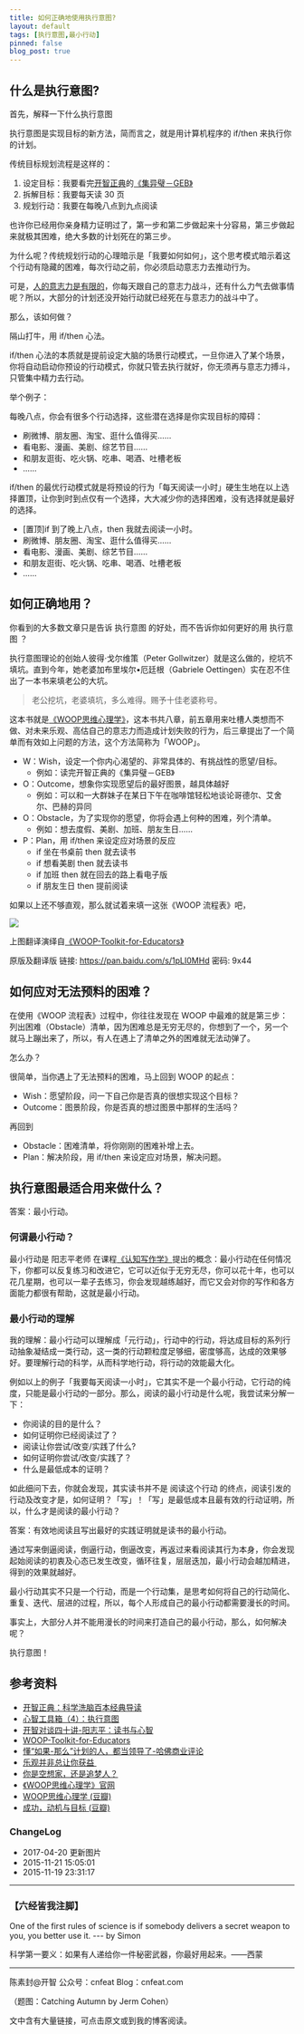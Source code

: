 ```yaml
---
title: 如何正确地使用执行意图?
layout: default
tags: [执行意图,最小行动]
pinned: false
blog_post: true
---
```


## 什么是执行意图?

首先，解释一下什么执行意图

执行意图是实现目标的新方法，简而言之，就是用计算机程序的 if/then 来执行你的计划。

传统目标规划流程是这样的：

1. 设定目标：我要看完[开智正典](https://www.douban.com/doulist/41691053/)的[《集异璧－GEB》](https://book.douban.com/subject/1291204/)
2. 拆解目标：我要每天读 30 页
3. 规划行动：我要在每晚八点到九点阅读

也许你已经用你亲身精力证明过了，第一步和第二步做起来十分容易，第三步做起来就极其困难，绝大多数的计划死在的第三步。

为什么呢？传统规划行动的心理暗示是「我要如何如何」，这个思考模式暗示着这个行动有隐藏的困难，每次行动之前，你必须启动意志力去推动行为。

可是，[人的意志力是有限的](http://book.douban.com/subject/22994632/)，你每天跟自己的意志力战斗，还有什么力气去做事情呢？所以，大部分的计划还没开始行动就已经死在与意志力的战斗中了。

那么，该如何做？

隔山打牛，用 if/then 心法。

if/then 心法的本质就是提前设定大脑的场景行动模式，一旦你进入了某个场景，你将自动启动你预设的行动模式，你就只管去执行就好，你无须再与意志力搏斗，只管集中精力去行动。

举个例子：

每晚八点，你会有很多个行动选择，这些潜在选择是你实现目标的障碍：

- 刷微博、朋友圈、淘宝、逛什么值得买……
- 看电影、漫画、美剧、综艺节目……
- 和朋友逛街、吃火锅、吃串、喝酒、吐槽老板
- ……

if/then 的最优行动模式就是将预设的行为「每天阅读一小时」硬生生地在以上选择置顶，让你到时到点仅有一个选择，大大减少你的选择困难，没有选择就是最好的选择。

- [置顶]if 到了晚上八点，then 我就去阅读一小时。
- 刷微博、朋友圈、淘宝、逛什么值得买……
- 看电影、漫画、美剧、综艺节目……
- 和朋友逛街、吃火锅、吃串、喝酒、吐槽老板
- ……

## 如何正确地用？

你看到的大多数文章只是告诉 执行意图 的好处，而不告诉你如何更好的用 执行意图 ？

执行意图理论的创始人彼得·戈尔维策（Peter Gollwitzer）就是这么做的，挖坑不填坑。直到今年，她老婆加布里埃尔•厄廷根（Gabriele Oettingen）实在忍不住出了一本书来填老公的大坑。

>老公挖坑，老婆填坑，多么难得。赐予十佳老婆称号。

这本书就是[《WOOP思维心理学》](https://book.douban.com/subject/26616951/)，这本书共八章，前五章用来吐槽人类想而不做、对未来乐观、高估自己的意志力而造成计划失败的行为，后三章提出了一个简单而有效如上问题的方法，这个方法简称为「WOOP」。

-  W：Wish，设定一个你内心渴望的、非常具体的、有挑战性的愿望/目标。
	+ 例如：读完开智正典的《集异璧－GEB》
-  O：Outcome，想象你实现愿望后的最好图景，越具体越好
	+ 例如：可以和一大群妹子在某日下午在咖啡馆轻松地谈论哥德尔、艾舍尔、巴赫的异同
- O：Obstacle，为了实现你的愿望，你将会遇上何种的困难，列个清单。
	+ 例如：想去度假、美剧、加班、朋友生日……
-  P：Plan，用 if/then 来设定应对场景的反应
	+ if 坐在书桌前 then 就去读书
	+ if 想看美剧 then 就去读书
	+ if 加班 then 就在回去的路上看电子版
	+ if 朋友生日 then 提前阅读

如果以上还不够直观，那么就试着来填一这张《WOOP 流程表》吧，



![](http://openmindclub.qiniudn.com/omt/WOOP-Toolkit-for-Educators-cn.jpg)


上图翻译演绎自[《WOOP-Toolkit-for-Educators》](https://cdn.characterlab.org/assets/WOOP/Toolkit/for/Educators/3398204c4454790514a0eefa234b896f9307a61872e6395f06067a7cfa8523ea.pdf)

原版及翻译版 链接: https://pan.baidu.com/s/1pLI0MHd 密码: 9x44


## 如何应对无法预料的困难？

在使用《WOOP 流程表》过程中，你往往发现在 WOOP 中最难的就是第三步：列出困难（Obstacle）清单，因为困难总是无穷无尽的，你想到了一个，另一个就马上蹦出来了，所以，有人在遇上了清单之外的困难就无法动弹了。

怎么办？

很简单，当你遇上了无法预料的困难，马上回到 WOOP 的起点：

- Wish：愿望阶段，问一下自己你是否真的很想实现这个目标？
- Outcome：图景阶段，你是否真的想过图景中那样的生活吗？

再回到

- Obstacle：困难清单，将你刚刚的困难补增上去。
- Plan：解决阶段，用 if/then 来设定应对场景，解决问题。

## 执行意图最适合用来做什么？

答案：最小行动。

### 何谓最小行动？

最小行动是 阳志平老师 在课程[《认知写作学》](http://www.eopenmind.com/iomooc/writer.html)提出的概念：最小行动在任何情况下，你都可以反复练习和改进它，它可以近似于无穷无尽，你可以花十年，也可以花几星期，也可以一辈子去练习，你会发现越练越好，而它又会对你的写作和各方面能力都很有帮助，这就是最小行动。

### 最小行动的理解

我的理解：最小行动可以理解成「元行动」，行动中的行动，将达成目标的系列行动抽象凝结成一类行动，这一类的行动颗粒度足够细，密度够高，达成的效果够好。要理解行动的科学，从而科学地行动，将行动的效能最大化。

例如以上的例子「我要每天阅读一小时」，它其实不是一个最小行动，它行动的纯度，只能是最小行动的一部分。那么，阅读的最小行动是什么呢，我尝试来分解一下：

- 你阅读的目的是什么？
- 如何证明你已经阅读过了？
- 阅读让你尝试/改变/实践了什么?
- 如何证明你尝试/改变/实践了？
- 什么是最低成本的证明？

如此细问下去，你就会发现，其实读书并不是 阅读这个行动 的终点，阅读引发的行动及改变才是，如何证明？「写」！「写」是最低成本且最有效的行动证明，所以，什么才是阅读的最小行动？

答案：有效地阅读且写出最好的实践证明就是读书的最小行动。

通过写来倒逼阅读，倒逼行动，倒逼改变，再返过来看阅读其行为本身，你会发现起始阅读的初衷及心态已发生改变，循环往复，层层迭加，最小行动会越加精进，得到的效果就越好。

最小行动其实不只是一个行动，而是一个行动集，是思考如何将自己的行动简化、重复、迭代、层进的过程，所以，每个人形成自己的最小行动都需要漫长的时间。

事实上，大部分人并不能用漫长的时间来打造自己的最小行动，那么，如何解决呢？

执行意图！



## 参考资料

- [开智正典：科学洗脑百本经典导读](https://www.douban.com/doulist/41691053/)
- [心智工具箱（4）：执行意图 ](http://www.yangzhiping.com/psy/implementation/intentions.html)
- [开智对谈四十讲-阳志平：读书与心智](http://t.cn/Rymr95g)
- [WOOP-Toolkit-for-Educators](https://cdn.characterlab.org/assets/WOOP/Toolkit/for/Educators/3398204c4454790514a0eefa234b896f9307a61872e6395f06067a7cfa8523ea.pdf)
- [懂“如果-那么”计划的人，都当领导了-哈佛商业评论](http://www.hbrchina.org/2015-10-27/3527.html)
- [乐观并非总让你获益 ](http://mp.weixin.qq.com/s?__biz=MzA3Mjk0MTcyNg==&mid=400304213&idx=1&sn=c489fa4088f6d0fce4e52883b3dc231b&3rd=MzA3MDU4NTYzMw==&scene=6#rd)
- [你是空想家，还是追梦人？](http://songshuhui.net/archives/92324)
- [《WOOP思维心理学》官网](http://www.woopmylife.org/)
- [WOOP思维心理学 (豆瓣)](https://book.douban.com/subject/26616951/)
- [成功，动机与目标 (豆瓣)](http://book.douban.com/subject/22994632/)


### ChangeLog
 
- 2017-04-20 更新图片
- 2015-11-21 15:05:01
- 2015-11-19 23:31:17



----

### **【六经皆我注脚】**

One of the first rules of science is if somebody delivers a secret weapon to you, you better use it. --- by Simon

科学第一要义：如果有人递给你一件秘密武器，你最好用起来。——西蒙

----

陈素封@开智
公众号：cnfeat
Blog：cnfeat.com

（题图：Catching Autumn by Jerm Cohen）

文中含有大量链接，可点击原文或到我的博客阅读。
